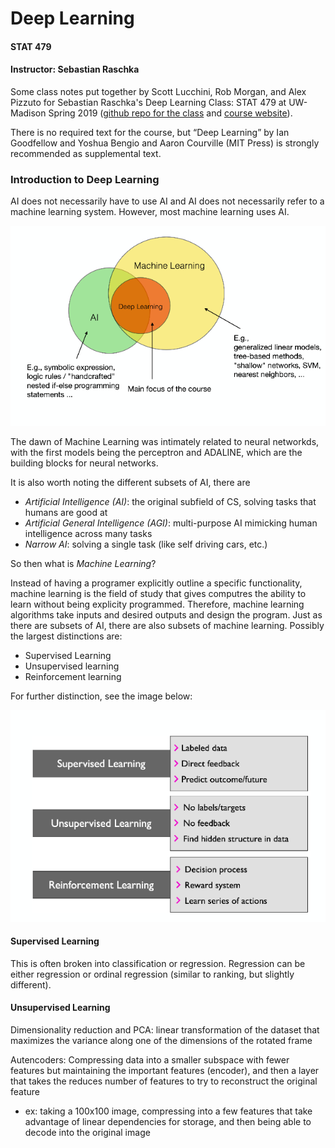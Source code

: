 # Deep Learning #
#### STAT 479 ##
#### Instructor: Sebastian Raschka ###

Some class notes put together by Scott Lucchini, Rob Morgan, and Alex Pizzuto for Sebastian Raschka's Deep Learning Class: STAT 479 at UW-Madison Spring 2019 ([github repo for the class](https://github.com/rasbt/stat479-deep-learning-ss19) and [course website](http://pages.stat.wisc.edu/~sraschka/teaching/stat479-ss2019/)).

There is no required text for the course, but “Deep Learning” by Ian Goodfellow and Yoshua Bengio and Aaron Courville (MIT Press) is strongly recommended as supplemental text.

### Introduction to Deep Learning ###

AI does not necessarily have to use AI and AI does not necessarily refer to a machine learning system. However, most machine learning uses AI.

![AI distinction](./images/AI_ML_venn.png "AI vs ML vs Deep Learning")

The dawn of Machine Learning was intimately related to neural networkds, with the first models being the perceptron and ADALINE, which are the building blocks for neural networks. 

It is also worth noting the different subsets of AI, there are 

* _Artificial Intelligence (AI)_: the original subfield of CS, solving tasks that humans are good at
* _Artificial General Intelligence (AGI)_: multi-purpose AI mimicking human intelligence across many tasks
* _Narrow AI_: solving a single task (like self driving cars, etc.)

So then what is _Machine Learning_?

Instead of having a programer explicitly outline a specific functionality, machine learning is the field of study that gives computres the ability to learn without being explicity programmed. Therefore, machine learning algorithms take inputs and desired outputs and design the program. Just as there are subsets of AI, there are also subsets of machine learning. Possibly the largest distinctions are:

* Supervised Learning
* Unsupervised learning
* Reinforcement learning

For further distinction, see the image below: 

![ML distinction](./images/supervised_unsupervised.png "ML distinctions")

#### Supervised Learning ####
This is often broken into classification or regression. Regression can be either regression or ordinal regression (similar to ranking, but slightly different).

#### Unsupervised Learning ####
Dimensionality reduction and PCA: linear transformation of the dataset that maximizes the variance along one of the dimensions of the rotated frame

Autencoders: Compressing data into a smaller subspace with fewer features but maintaining the important features (encoder), and then a layer that takes the reduces number of features to try to reconstruct the original feature 
* ex: taking a 100x100 image, compressing into a few features that take advantage of linear dependencies for storage, and then being able to decode into the original image



